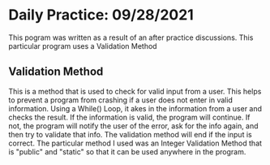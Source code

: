 # Daily Practice: 09/28/2021

This pogram was written as a result of an after practice discussions.
This particular program uses a Validation Method

## Validation Method 

This is a method that is used to check for valid input from a user.
This helps to prevent a program from crashing if a user does not enter in 
valid information. Using a While() Loop, it akes in the information from a user 
and checks the result. If the information is valid, the program will continue. If
not, the program will notify the user of the error, ask for the info again,
and then try to validate that info. The validation method will end if the input is 
correct. The particular method I used was an Integer Validation Method that is "public"
and "static" so that it can be used anywhere in the program.
